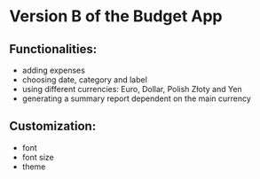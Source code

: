 # Version B of the Budget App

## Functionalities:

- adding expenses
- choosing date, category and label
- using different currencies: Euro, Dollar, Polish Złoty and Yen
- generating a summary report dependent on the main currency

## Customization:

- font
- font size
- theme
